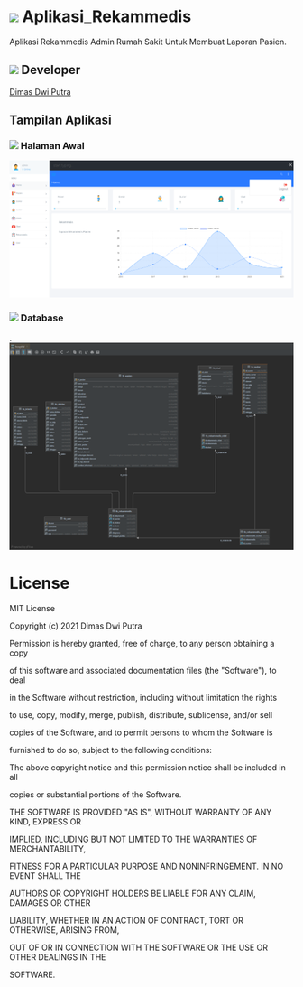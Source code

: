 # <img src="https://img.icons8.com/external-filled-outline-satawat-anukul/64/undefined/external-medical-medical-filled-outline-filled-outline-satawat-anukul-50.png"/> Aplikasi_Rekammedis

Aplikasi Rekammedis Admin Rumah Sakit Untuk Membuat Laporan Pasien.

## <img src="https://img.icons8.com/external-filled-outline-satawat-anukul/64/undefined/external-medical-medical-filled-outline-filled-outline-satawat-anukul-39.png"/> Developer
[Dimas Dwi Putra](https://github.com/Dimas263/)

## Tampilan Aplikasi
<!--
.
<img src="_file/0.png" alt="alt text" width="600"/>
-->

### <img src="https://img.icons8.com/fluent/48/undefined/domain.png"/> Halaman Awal
<img src="_file/1.png" alt="alt text" width="600"/>

### <img src="https://img.icons8.com/office/48/undefined/database.png"/> Database
.
<img src="_file/database.png" alt="alt text" width="600"/>


# License
MIT License

Copyright (c) 2021 Dimas Dwi Putra

Permission is hereby granted, free of charge, to any person obtaining a copy

of this software and associated documentation files (the "Software"), to deal

in the Software without restriction, including without limitation the rights

to use, copy, modify, merge, publish, distribute, sublicense, and/or sell

copies of the Software, and to permit persons to whom the Software is

furnished to do so, subject to the following conditions:

The above copyright notice and this permission notice shall be included in all

copies or substantial portions of the Software.

THE SOFTWARE IS PROVIDED "AS IS", WITHOUT WARRANTY OF ANY KIND, EXPRESS OR

IMPLIED, INCLUDING BUT NOT LIMITED TO THE WARRANTIES OF MERCHANTABILITY,

FITNESS FOR A PARTICULAR PURPOSE AND NONINFRINGEMENT. IN NO EVENT SHALL THE

AUTHORS OR COPYRIGHT HOLDERS BE LIABLE FOR ANY CLAIM, DAMAGES OR OTHER

LIABILITY, WHETHER IN AN ACTION OF CONTRACT, TORT OR OTHERWISE, ARISING FROM,

OUT OF OR IN CONNECTION WITH THE SOFTWARE OR THE USE OR OTHER DEALINGS IN THE

SOFTWARE.
